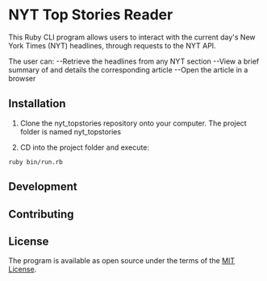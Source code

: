 # NYT Top Stories Reader

This Ruby CLI program allows users to interact with the current day's New York Times (NYT) headlines, through requests to the NYT API.

The user can:
    --Retrieve the headlines from any NYT section
    --View a brief summary of and details the corresponding article
    --Open the article in a browser

## Installation

1) Clone the nyt_topstories repository onto your computer. The project folder is named nyt_topstories

2) CD into the project folder and execute:

`ruby bin/run.rb`

## Development

## Contributing

## License

The program is available as open source under the terms of the [MIT License](http://opensource.org/licenses/MIT).